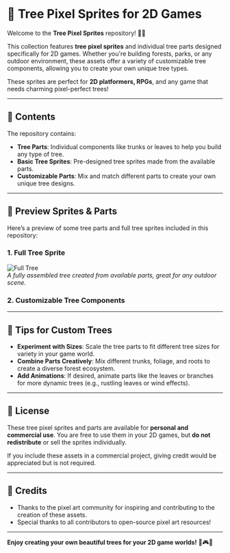 # 🌳 Tree Pixel Sprites for 2D Games

Welcome to the **Tree Pixel Sprites** repository! 🌲✨

This collection features **tree pixel sprites** and individual tree parts designed specifically for 2D games. Whether you're building forests, parks, or any outdoor environment, these assets offer a variety of customizable tree components, allowing you to create your own unique tree types. 

These sprites are perfect for **2D platformers, RPGs**, and any game that needs charming pixel-perfect trees!

---

## 📂 Contents

The repository contains:

- **Tree Parts**: Individual components like trunks or leaves to help you build any type of tree.
- **Basic Tree Sprites**: Pre-designed tree sprites made from the available parts.
- **Customizable Parts**: Mix and match different parts to create your own unique tree designs.

---

## 🌟 Preview Sprites & Parts

Here’s a preview of some tree parts and full tree sprites included in this repository:


### 1. **Full Tree Sprite**
   ![Full Tree](path/to/your/full_tree_sprite.png)  
   _A fully assembled tree created from available parts, great for any outdoor scene._

### 2. **Customizable Tree Components**
  
---

## 🎨 Tips for Custom Trees

- **Experiment with Sizes**: Scale the tree parts to fit different tree sizes for variety in your game world.
- **Combine Parts Creatively**: Mix different trunks, foliage, and roots to create a diverse forest ecosystem.
- **Add Animations**: If desired, animate parts like the leaves or branches for more dynamic trees (e.g., rustling leaves or wind effects).

---

## 📜 License

These tree pixel sprites and parts are available for **personal and commercial use**. You are free to use them in your 2D games, but **do not redistribute** or sell the sprites individually.

If you include these assets in a commercial project, giving credit would be appreciated but is not required.

---

## 🙏 Credits

- Thanks to the pixel art community for inspiring and contributing to the creation of these assets.
- Special thanks to all contributors to open-source pixel art resources!

---

**Enjoy creating your own beautiful trees for your 2D game worlds!** 🌳🎮✨
